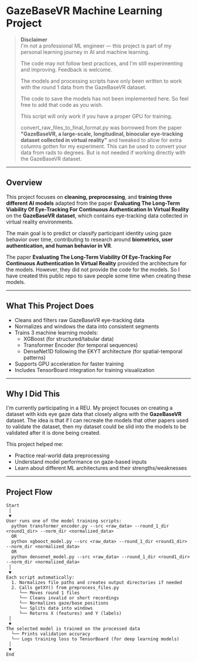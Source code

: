 # GazeBaseVR Machine Learning Project

> **Disclaimer**  
> I'm not a professional ML engineer — this project is part of my personal learning journey in AI and machine learning.
> 
> The code may not follow best practices, and I'm still experimenting and improving. Feedback is welcome.
> 
> The models and processing scripts have only been written to work with the round 1 data from the GazeBaseVR dataset.
> 
> The code to save the models has not been implemented here. So feel free to add that code as you wish.
> 
> This script will only work if you have a proper GPU for training.
>
> convert_raw_files_to_final_format.py was borrowed from the paper **"GazeBaseVR, a large-scale, longitudinal, binocular eye-tracking dataset collected in virtual reality"** and tweaked to allow for extra columns gotten for my experiment. This can be used to convert your data from rads to degrees. But is not needed if working directly with the GazeBaseVR dataset.

---

## Overview

This project focuses on **cleaning, preprocessing**, and **training three different AI models** adapted from the paper **Evaluating The Long-Term Viability Of Eye-Tracking For Continuous Authentication In Virtual Reality** on the **GazeBaseVR dataset**, which contains eye-tracking data collected in virtual reality environments.

The main goal is to predict or classify participant identity using gaze behavior over time, contributing to research around **biometrics, user authentication, and human behavior in VR**.

The paper **Evaluating The Long-Term Viability Of Eye-Tracking For Continuous Authentication In Virtual Reality** provided the architecture for the models. However, they did not provide the code for the models. So I have created this public repo to save people some time when creating these models.

---

## What This Project Does

- Cleans and filters raw GazeBaseVR eye-tracking data
- Normalizes and windows the data into consistent segments  
- Trains 3 machine learning models:
  - XGBoost (for structured/tabular data)
  - Transformer Encoder (for temporal sequences)
  - DenseNet1D following the EKYT architecture (for spatial-temporal patterns)
- Supports GPU acceleration for faster training
- Includes TensorBoard integration for training visualization

---

## Why I Did This

I'm currently participating in a REU. My project focuses on creating a dataset with kids eye gaze data that closely aligns with the **GazeBaseVR** dataset.
The idea is that if I can recreate the models that other papers used to validate the dataset, then my dataset could be slid into the models to be validated after it is done being created.

This project helped me:
- Practice real-world data preprocessing
- Understand model performance on gaze-based inputs
- Learn about different ML architectures and their strengths/weaknesses

---

## Project Flow

```text
Start
 │
 ▼
User runs one of the model training scripts:
  python transformer_encoder.py --src <raw_data> --round_1_dir <round1_dir> --norm_dir <normalized_data>
  OR
  python xgboost_model.py --src <raw_data> --round_1_dir <round1_dir> --norm_dir <normalized_data>
  OR
  python densenet_model.py --src <raw_data> --round_1_dir <round1_dir> --norm_dir <normalized_data>
 │
 ▼
Each script automatically:
  1. Normalizes file paths and creates output directories if needed
  2. Calls getXY() from preprocess_files.py
     └── Moves round 1 files
     └── Cleans invalid or short recordings
     └── Normalizes gaze/base positions
     └── Splits data into windows
     └── Returns X (features) and Y (labels)
 │
 ▼
The selected model is trained on the processed data
  └── Prints validation accuracy
  └── Logs training loss to TensorBoard (for deep learning models)
 │
 ▼
End
```
